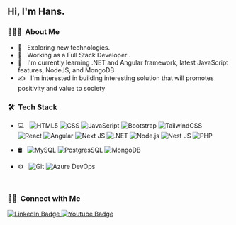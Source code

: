 
<h2> Hi, I'm Hans.</h2>

<h3> 👨🏻‍💻 &nbsp;About Me </h3>

- 🤔 &nbsp; Exploring new technologies.
- 💼 &nbsp; Working as a Full Stack Developer .
- 🌱 &nbsp; I'm currently learning .NET and Angular framework, latest JavaScript features, NodeJS, and MongoDB
- ✍️ &nbsp; I'm interested in building interesting solution that will promotes positivity and value to society

<h3> 🛠 &nbsp;Tech Stack</h3>

- 💻 &nbsp;
  ![HTML5](https://img.shields.io/badge/-HTML5-333333?style=flat&logo=HTML5)
  ![CSS](https://img.shields.io/badge/-CSS-333333?style=flat&logo=CSS3&logoColor=1572B6)
  ![JavaScript](https://img.shields.io/badge/-JavaScript-333333?style=flat&logo=javascript)
  ![Bootstrap](https://img.shields.io/badge/-Bootstrap-333333?style=flat&logo=bootstrap&logoColor=white)
  ![TailwindCSS](https://img.shields.io/badge/Tailwind_CSS-38B2AC?style=flat&logo=bootstrap&logoColor=white)
  <br/>
  ![React](https://img.shields.io/badge/-React-333333?style=flat&logo=react)
  ![Angular](https://img.shields.io/badge/Angular-DD0031?style=flat&logo=angular&logoColor=white)
  ![Next JS](https://img.shields.io/badge/Next-black?style=flat&logo=next.js&logoColor=white)
  ![.NET](  https://img.shields.io/badge/.NET-512BD4?style=flat&logo=.net&logoColor=white)
  ![Node.js](https://img.shields.io/badge/Node.js-339933?style=flat&logo=nodedotjs&logoColor=white)
  ![Nest JS](https://img.shields.io/badge/nestjs-E0234E?style=flat&logo=nestjs&logoColor=white)
  ![PHP](https://img.shields.io/badge/PHP-777BB4?style=flat&logo=php&logoColor=white)
  
- 🛢 &nbsp;
  ![MySQL](https://img.shields.io/badge/-MySQL-333333?style=flat&logo=mysql)
  ![PostgresSQL](  https://img.shields.io/badge/PostgreSQL-316192?style=flat&logo=postgresql&logoColor=white)
  ![MongoDB](https://img.shields.io/badge/-MongoDB-333333?style=flat&logo=mongodb)
  
- ⚙️ &nbsp;
  ![Git](https://img.shields.io/badge/-Git-333333?style=flat&logo=git)
  ![Azure DevOps](https://img.shields.io/badge/Azure_DevOps-0078D7?style=flat&logo=azure-devops&logoColor=white)

  
<br/>
<h3> 🤝🏻 &nbsp;Connect with Me </h3>
<p align="left">
<a href="https://wa.link/c5jbdg">
    <img src="https://img.shields.io/badge/WhatsApp-25D366?style=for-the-badge&logo=whatsapp&logoColor=white" alt="LinkedIn Badge"/>
  </a>
 <a href="https://hansymh95.netlify.app/">
    <img src="https://img.shields.io/badge/website-000000?style=for-the-badge&logo=About.me&logoColor=white" alt="Youtube Badge"/>
  </a>
</p>

